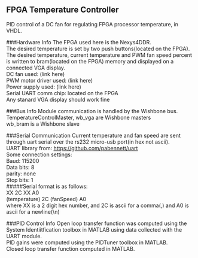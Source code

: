 ## FPGA Temperature Controller
PID control of a DC fan for regulating FPGA processor temperature, in VHDL.

###Hardware Info
The FPGA used here is the Nexys4DDR.  
The desired temperature is set by two push buttons(located on the FPGA).
The desired temperature, current temperature and PWM fan speed percent is written to bram(located on the FPGA) memory and displayed on a connected VGA display.  
DC fan used: (link here)  
PWM motor driver used: (link here)  
Power supply used: (link here)  
Serial UART comm chip: located on the FPGA  
Any stanard VGA display should work fine  

###Bus Info
Module communication is handled by the Wishbone bus.  
TemperatureControlMaster, wb_vga are Wishbone masters  
wb_bram is a Wishbone slave  

###Serial Communication
Current temperature and fan speed are sent through uart serial over the rs232 micro-usb port(in hex not ascii).  
UART library from: https://github.com/pabennett/uart  
Some connection settings:  
  Baud: 115200  
  Data bits: 8  
  parity: none  
  Stop bits: 1  
#####Serial format is as follows:  
  XX 2C XX A0  
  (temperature) 2C (fanSpeed) A0  
  where XX is a 2 digit hex number, and 2C is ascii for a comma(,) and A0 is ascii for a newline(\n)  

###PID Control Info
  Open loop transfer function was computed using the System Identiitfication toolbox in MATLAB using data collected with the UART module.  
  PID gains were computed using the PIDTuner toolbox in MATLAB.  
  Closed loop transfer function computed in MATLAB.  
